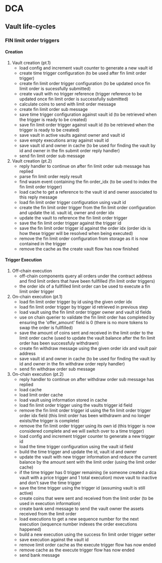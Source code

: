 # DCA
## Vault life-cycles
### FIN limit order triggers
#### Creation
1. Vault creation (pt.1)
    - load config and increment vault counter to generate a new vault id
    - create time trigger configuration (to be used after fin limit order trigger)
    - create fin limit order trigger configuration (to be updated once fin limit order is sucessfully submitted)
    - create vault with no trigger reference (trigger reference to be updated once fin limit order is successfully submitted)
    - calculate coins to send with limit order message
    - create fin limit order sub message
    - save time trigger configuration against vault id (to be retrieved when the trigger is ready to be created)
    - save fin limit order trigger against vault id (to be retrieved when the trigger is ready to be created)
    - save vault in active vaults against owner and vault id
    - save empty executions array against vault id
    - save vault id and owner in cache (to be used for finding the vault by id and owner in the fin submit order reply handler)
    - send fin limit order sub message
2. Vault creation (pt.2)
    - reply handler to continue on after fin limit order sub message has replied
    - parse fin limit order reply result
    - find wasm event containing the fin order_idx (to be used to index the fin limit order trigger)
    - load cache to get a reference to the vault id and owner associated to this reply message
    - load fin limit order trigger configuration using vault id
    - create the fin limit order trigger from the fin limit order configuration and update the id. vault id, owner and order idx
    - update the vault to reference the fin limit order trigger
    - save the fin limit order trigger against the trigger id
    - save the fin limit order trigger id against the order idx (order idx is how these trigger will be resolved when being executed)
    - remove the fin limit order configuration from storage as it is now contained in the trigger
    - remove the cache as the create vault flow has now finished
#### Trigger Execution
1. Off-chain execution
    - off-chain components query all orders under the contract address and find limit orders that have been fullfilled (fin limit order triggers)
    - the order idx of a fullfilled limit order can be used to execute a fin limit order trigger
2. On-chain execution (pt.1)
    - load fin limit order trigger by id using the given order idx
    - load fin limit order trigger by trigger id retrieved in previous step
    - load vault using the fin limit order trigger owner and vault id fields
    - use on chain querier to validate the fin limit order has completed by ensuring the 'offer_amount' field is 0 (there is no more tokens to swap the order is fullfilled)
    - save the amount of coins sent and received in the limit order to the limit order cache (used to update the vault balance after the fin limit order has been successfuly withdrawn)
    - create fin withdraw message using the given order idx and vault pair address
    - save vault id and owner in cache (to be used for finding the vault by id and owner in the fin withdraw order reply handler)
    - send fin withdraw order sub message
3. On-chain execution (pt.2)
    - reply handler to continue on after withdraw order sub message has replied
    - load cache
    - load limit order cache
    - load vault using information stored in cache
    - load fin limit order trigger using the vaults trigger id field
    - remove the fin limit order trigger id using the fin limit order trigger order idx field (this limit order has been withdrawm and no longer exists/the trigger is complete)
    - remove the fin limit order trigger using its own id (this trigger is now considered complete and we will switch over to a time trigger)
    - load config and increment trigger counter to generate a new trigger id
    - load the time trigger configuration using the vault id field
    - build the time trigger and update the id, vault id and owner
    - update the vault with new trigger information and reduce the current balance by the amount sent with the limit order (using the limit order cache)
    - if the time trigger has 0 trigger remaining (ie someone created a dca vault with a price trigger and 1 total execution) move vault to inactive and don't save the time trigger
    - save the time trigger using the trigger id (assuming vault is still active)
    - create coins that were sent and received from the limit order (to be used in execution information)
    - create bank send message to send the vault owner the assets received from the limit order
    - load executions to get a new sequence number for the next execution (sequence number indexes the order executions happened)
    - build a new execution using the success fin limit order trigger setter
    - save execution against the vault id
    - remove limit order cache as the execute trigger flow has now ended
    - remove cache as the execute trigger flow has now ended
    - send bank message